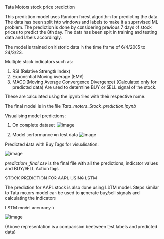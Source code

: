 Tata Motors stock price prediction

This prediction model uses Random forest algorithm for predicting the data. The data has been split into windows and labels to make it a supervised ML problem.
The prediction is done by considering previous 7 days of stock prices to predict the 8th day. The data has been split in training and testing data and labels accordingly.

The model is trained on historic data in the time frame of 6/4/2005 to 24/3/23.

Multiple stock indicators such as:
1) RSI (Relative Strength Index)
2) Exponential Moving Average (EMA)
3) MACD (Moving Average Convergence Divergence)
(Calculated only for predicted data)
Are used to determine BUY or SELL signal of the stock.

These are calculated using the ipynb files with their respective name.

The final model is in the file *Tata_motors_Stock_prediction.ipynb*


Visualising model predictions:
1) On complete dataset: 
   ![image](https://user-images.githubusercontent.com/97504422/227954935-240deeec-051e-4dc0-b137-4a41fce67fbd.png)

2) Model performance on test data
   ![image](https://user-images.githubusercontent.com/97504422/227955133-7d761dc6-1c96-488d-97e3-d3b7c8acc092.png)

Predicted data with Buy Tags for visualisation:

![image](https://user-images.githubusercontent.com/97504422/227955428-46ad706a-afbf-4d5f-a6c3-5bf0f7880866.png)


*predictions_final.csv* is the final file with all the predictions, indicator values and BUY/SELL Action tags


STOCK PREDICTION FOR AAPL USING LSTM

The prediction for AAPL stock is also done using LSTM model.
Steps similar to Tata motors model can be used to generate buy/sell signals and calculating the indicators

LSTM model accuracy->

![image](https://user-images.githubusercontent.com/97504422/228040109-fbd76dc1-52c3-41cc-9662-3348a0d7e2a8.png)

(Above representation is a comparision beetween test labels and predicted data)





